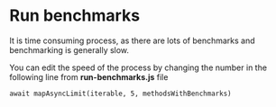 # Run benchmarks

It is time consuming process, as there are lots of benchmarks and benchmarking is generally slow.

You can edit the speed of the process by changing the number in the following line from **run-benchmarks.js** file

`await mapAsyncLimit(iterable, 5, methodsWithBenchmarks)`